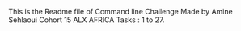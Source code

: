 This is the Readme file of Command line Challenge 
Made by Amine Sehlaoui
Cohort 15 ALX AFRICA
Tasks : 1 to 27.
